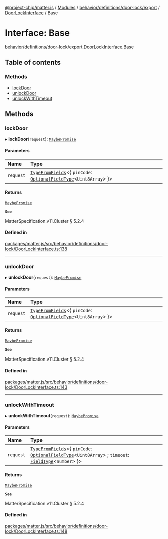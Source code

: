 [@project-chip/matter.js](../README.md) / [Modules](../modules.md) / [behavior/definitions/door-lock/export](../modules/behavior_definitions_door_lock_export.md) / [DoorLockInterface](../modules/behavior_definitions_door_lock_export.DoorLockInterface.md) / Base

# Interface: Base

[behavior/definitions/door-lock/export](../modules/behavior_definitions_door_lock_export.md).[DoorLockInterface](../modules/behavior_definitions_door_lock_export.DoorLockInterface.md).Base

## Table of contents

### Methods

- [lockDoor](behavior_definitions_door_lock_export.DoorLockInterface.Base.md#lockdoor)
- [unlockDoor](behavior_definitions_door_lock_export.DoorLockInterface.Base.md#unlockdoor)
- [unlockWithTimeout](behavior_definitions_door_lock_export.DoorLockInterface.Base.md#unlockwithtimeout)

## Methods

### lockDoor

▸ **lockDoor**(`request`): [`MaybePromise`](../modules/util_export.md#maybepromise)

#### Parameters

| Name | Type |
| :------ | :------ |
| `request` | [`TypeFromFields`](../modules/tlv_export.md#typefromfields)\<\{ `pinCode`: [`OptionalFieldType`](tlv_export.OptionalFieldType.md)\<`Uint8Array`\>  }\> |

#### Returns

[`MaybePromise`](../modules/util_export.md#maybepromise)

**`See`**

MatterSpecification.v11.Cluster § 5.2.4

#### Defined in

[packages/matter.js/src/behavior/definitions/door-lock/DoorLockInterface.ts:138](https://github.com/project-chip/matter.js/blob/904d0c9b952b91f28a21803759c5e5c66ee4d272/packages/matter.js/src/behavior/definitions/door-lock/DoorLockInterface.ts#L138)

___

### unlockDoor

▸ **unlockDoor**(`request`): [`MaybePromise`](../modules/util_export.md#maybepromise)

#### Parameters

| Name | Type |
| :------ | :------ |
| `request` | [`TypeFromFields`](../modules/tlv_export.md#typefromfields)\<\{ `pinCode`: [`OptionalFieldType`](tlv_export.OptionalFieldType.md)\<`Uint8Array`\>  }\> |

#### Returns

[`MaybePromise`](../modules/util_export.md#maybepromise)

**`See`**

MatterSpecification.v11.Cluster § 5.2.4

#### Defined in

[packages/matter.js/src/behavior/definitions/door-lock/DoorLockInterface.ts:143](https://github.com/project-chip/matter.js/blob/904d0c9b952b91f28a21803759c5e5c66ee4d272/packages/matter.js/src/behavior/definitions/door-lock/DoorLockInterface.ts#L143)

___

### unlockWithTimeout

▸ **unlockWithTimeout**(`request`): [`MaybePromise`](../modules/util_export.md#maybepromise)

#### Parameters

| Name | Type |
| :------ | :------ |
| `request` | [`TypeFromFields`](../modules/tlv_export.md#typefromfields)\<\{ `pinCode`: [`OptionalFieldType`](tlv_export.OptionalFieldType.md)\<`Uint8Array`\> ; `timeout`: [`FieldType`](tlv_export.FieldType.md)\<`number`\>  }\> |

#### Returns

[`MaybePromise`](../modules/util_export.md#maybepromise)

**`See`**

MatterSpecification.v11.Cluster § 5.2.4

#### Defined in

[packages/matter.js/src/behavior/definitions/door-lock/DoorLockInterface.ts:148](https://github.com/project-chip/matter.js/blob/904d0c9b952b91f28a21803759c5e5c66ee4d272/packages/matter.js/src/behavior/definitions/door-lock/DoorLockInterface.ts#L148)
